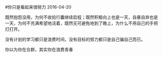 #你只是看起来很努力
2016-04-20 

既然抱怨没用，为何不收拾行囊继续启程；既然积极向上也是一天，自暴自弃也是一天，为何不充满希望地活着，既然无可避免地到了晚上，为什么不用自己的手把灯打开。

没有计划的学习都只是浪费时间，没有目标的努力都只是自己骗自己而已。

你以为你在合群，其实你在浪费青春

